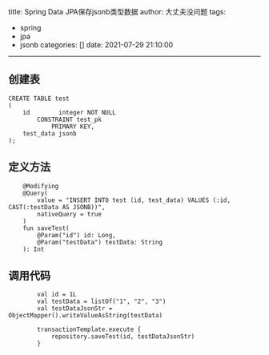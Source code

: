 title: Spring Data JPA保存jsonb类型数据
author: 大丈夫没问题
tags:
  - spring
  - jpa
  - jsonb
categories: []
date: 2021-07-29 21:10:00
---

## 创建表
```
CREATE TABLE test
(
    id        integer NOT NULL
        CONSTRAINT test_pk
            PRIMARY KEY,
    test_data jsonb
);
```

## 定义方法

```
    @Modifying
    @Query(
        value = "INSERT INTO test (id, test_data) VALUES (:id, CAST(:testData AS JSONB))",
        nativeQuery = true
    )
    fun saveTest(
        @Param("id") id: Long,
        @Param("testData") testData: String
    ): Int
```

## 调用代码
```
        val id = 1L
        val testData = listOf("1", "2", "3")
        val testDataJsonStr = ObjectMapper().writeValueAsString(testData)

        transactionTemplate.execute {
            repository.saveTest(id, testDataJsonStr)
        }
```